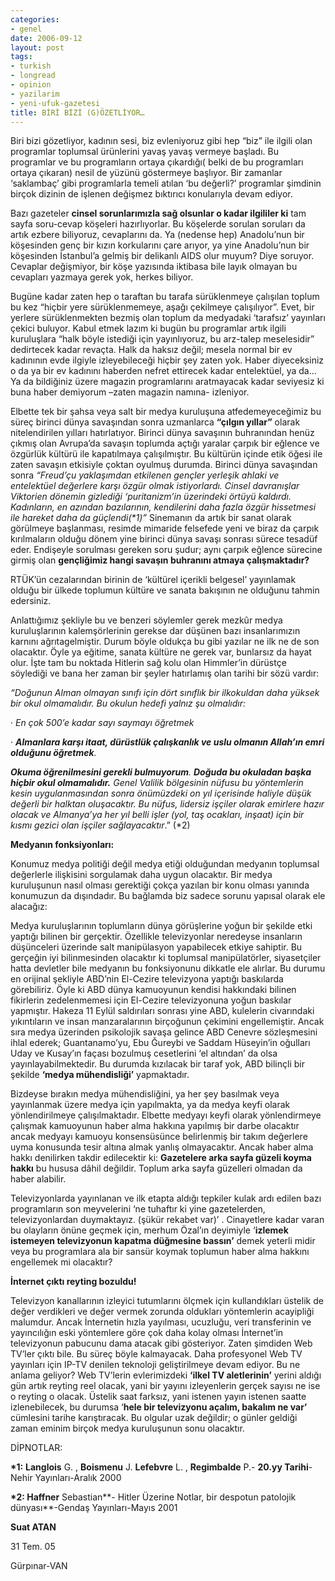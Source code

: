 ```yaml
---
categories:
- genel
date: 2006-09-12
layout: post
tags:
- turkish
- longread
- opinion
- yazilarim
- yeni-ufuk-gazetesi
title: BİRİ BİZİ (G)ÖZETLİYOR…
---
```


Biri bizi gözetliyor, kadının sesi, biz evleniyoruz gibi hep “biz” ile ilgili olan programlar toplumsal ürünlerini yavaş yavaş vermeye başladı. Bu programlar ve bu programların ortaya çıkardığı( belki de bu programları ortaya çıkaran) nesil de yüzünü göstermeye başlıyor. Bir zamanlar ‘saklambaç’ gibi programlarla temeli atılan ‘bu değerli?’ programlar şimdinin birçok dizinin de işlenen değişmez bıktırıcı konularıyla devam ediyor.

Bazı gazeteler **cinsel sorunlarımızla sağ olsunlar o kadar ilgililer ki** tam sayfa soru-cevap köşeleri hazırlıyorlar. Bu köşelerde sorulan soruları da artık ezbere biliyoruz, cevaplarını da. Ya (nedense hep) Anadolu’nun bir köşesinden genç bir kızın korkularını çare arıyor, ya yine Anadolu’nun bir köşesinden İstanbul’a gelmiş bir delikanlı AIDS olur muyum? Diye soruyor. Cevaplar değişmiyor, bir köşe yazısında iktibasa bile layık olmayan bu cevapları yazmaya gerek yok, herkes biliyor.

Bugüne kadar zaten hep o taraftan bu tarafa sürüklenmeye çalışılan toplum bu kez “hiçbir yere sürüklenmemeye, aşağı çekilmeye çalışılıyor”. Evet, bir yerlere sürüklenmekten bezmiş olan toplum da medyadaki ‘tarafsız’ yayınları çekici buluyor. Kabul etmek lazım ki bugün bu programlar artık ilgili kuruluşlara “halk böyle istediği için yayınlıyoruz, bu arz-talep meselesidir” dedirtecek kadar revaçta. Halk da haksız değil; mesela normal bir ev kadınının evde ilgiyle izleyebileceği hiçbir şey zaten yok. Haber diyeceksiniz o da ya bir ev kadınını haberden nefret ettirecek kadar entelektüel, ya da… Ya da bildiğiniz üzere magazin programlarını aratmayacak kadar seviyesiz ki buna haber demiyorum –zaten magazin namına- izleniyor.

Elbette tek bir şahsa veya salt bir medya kuruluşuna atfedemeyeceğimiz bu süreç birinci dünya savaşından sonra uzmanlarca **“çılgın yıllar”** olarak nitelendirilen yılları hatırlatıyor. Birinci dünya savaşının buhranından henüz çıkmış olan Avrupa’da savaşın toplumda açtığı yaralar çarpık bir eğlence ve özgürlük kültürü ile kapatılmaya çalışılmıştır. Bu kültürün içinde etik öğesi ile zaten savaşın etkisiyle çoktan oyulmuş durumda. Birinci dünya savaşından sonra _“Freud’çu yaklaşımdan etkilenen gençler yerleşik ahlaki ve entelektüel değerlere karşı özgür olmak istiyorlardı. Cinsel davranışlar Viktorien dönemin gizlediği ‘puritanizm’in üzerindeki örtüyü kaldırdı. Kadınların, en azından bazılarının, kendilerini daha fazla özgür hissetmesi ile hareket daha da güçlendi(\*1)”_ Sinemanın da artık bir sanat olarak görülmeye başlanması, resimde mimaride felsefede yeni ve biraz da çarpık kırılmaların olduğu dönem yine birinci dünya savaşı sonrası sürece tesadüf eder. Endişeyle sorulması gereken soru şudur; aynı çarpık eğlence sürecine girmiş olan **gençliğimiz hangi savaşın buhranını atmaya çalışmaktadır?**

RTÜK’ün cezalarından birinin de ‘kültürel içerikli belgesel’ yayınlamak olduğu bir ülkede toplumun kültüre ve sanata bakışının ne olduğunu tahmin edersiniz.

Anlattığımız şekliyle bu ve benzeri söylemler gerek mezkûr medya kuruluşlarının kalemşörlerinin gerekse dar düşünen bazı insanlarımızın karnını ağrıtagelmiştir. Durum böyle oldukça bu gibi yazılar ne ilk ne de son olacaktır. Öyle ya eğitime, sanata kültüre ne gerek var, bunlarsız da hayat olur. İşte tam bu noktada Hitlerin sağ kolu olan Himmler’in dürüstçe söylediği ve bana her zaman bir şeyler hatırlamış olan tarihi bir sözü vardır:

_“Doğunun Alman olmayan sınıfı için dört sınıflık bir ilkokuldan daha yüksek bir okul olmamalıdır. Bu okulun hedefi yalnız şu olmalıdır:_

· _En çok 500’e kadar sayı saymayı öğretmek_

· **_Almanlara karşı itaat, dürüstlük çalışkanlık ve uslu olmanın Allah’ın emri olduğunu öğretmek_**_._

**_Okuma öğrenilmesini gerekli bulmuyorum_**_. **Doğuda bu okuladan başka hiçbir okul olmamalıdır.** Genel Valilik bölgesinin nüfusu bu yöntemlerin kesin uygulanmasından sonra önümüzdeki on yıl içerisinde haliyle düşük değerli bir halktan oluşacaktır. Bu nüfus, lidersiz işçiler olarak emirlere hazır olacak ve Almanya’ya her yıl belli işler (yol, taş ocakları, inşaat) için bir kısmı gezici olan işçiler sağlayacaktır_.” (\*2)

**Medyanın fonksiyonları:**

Konumuz medya politiği değil medya etiği olduğundan medyanın toplumsal değerlerle ilişkisini sorgulamak daha uygun olacaktır. Bir medya kuruluşunun nasıl olması gerektiği çokça yazılan bir konu olması yanında konumuzun da dışındadır. Bu bağlamda biz sadece sorunu yapısal olarak ele alacağız:

Medya kuruluşlarının toplumların dünya görüşlerine yoğun bir şekilde etki yaptığı bilinen bir gerçektir. Özellikle televizyonlar neredeyse insanların düşünceleri üzerinde salt manipülasyon yapabilecek etkiye sahiptir. Bu gerçeğin iyi bilinmesinden olacaktır ki toplumsal manipülatörler, siyasetçiler hatta devletler bile medyanın bu fonksiyonunu dikkatle ele alırlar. Bu durumu en orijinal şekliyle ABD’nin El-Cezire televizyona yaptığı baskılarda görebiliriz. Öyle ki ABD dünya kamuoyunun kendisi hakkındaki bilinen fikirlerin zedelenmemesi için El-Cezire televizyonuna yoğun baskılar yapmıştır. Hakeza 11 Eylül saldırıları sonrası yine ABD, kulelerin civarındaki yıkıntıların ve insan manzaralarının birçoğunun çekimini engellemiştir. Ancak sıra medya üzerinden psikolojik savaşa gelince ABD Cenevre sözleşmesini ihlal ederek; Guantanamo’yu, Ebu Ğureybi ve Saddam Hüseyin’in oğulları Uday ve Kusay’ın façası bozulmuş cesetlerini ‘el altından’ da olsa yayınlayabilmektedir. Bu durumda kızılacak bir taraf yok, ABD bilinçli bir şekilde **‘medya mühendisliği’** yapmaktadır.

Bizdeyse bırakın medya mühendisliğini, ya her şey basılmak veya yayınlanmak üzere medya için yapılmakta, ya da medya keyfi olarak yönlendirilmeye çalışılmaktadır. Elbette medyayı keyfi olarak yönlendirmeye çalışmak kamuoyunun haber alma hakkına yapılmış bir darbe olacaktır ancak medyayı kamuoyu konsensüsünce belirlenmiş bir takım değerlere uyma konusunda tesir altına almak yanlış olmayacaktır. Ancak haber alma hakkı denilirken takdir edilecektir ki: **Gazetelere arka sayfa güzeli koyma hakkı** bu hususa dâhil değildir. Toplum arka sayfa güzelleri olmadan da haber alabilir.

Televizyonlarda yayınlanan ve ilk etapta aldığı tepkiler kulak ardı edilen bazı programların son meyvelerini ‘ne tuhaftır ki yine gazetelerden, televizyonlardan duymaktayız. (şükür rekabet var)’ . Cinayetlere kadar varan bu olayların önüne geçmek için, merhum Özal’ın deyimiyle ‘**izlemek istemeyen televizyonun kapatma düğmesine bassın’** demek yeterli midir veya bu programlara ala bir sansür koymak toplumun haber alma hakkını engellemek mi olacaktır?

**İnternet çıktı reyting bozuldu!**

Televizyon kanallarının izleyici tutumlarını ölçmek için kullandıkları üstelik de değer verdikleri ve değer vermek zorunda oldukları yöntemlerin acayipliği malumdur. Ancak İnternetin hızla yayılması, ucuzluğu, veri transferinin ve yayıncılığın eski yöntemlere göre çok daha kolay olması İnternet’in televizyonun pabucunu dama atacak gibi gösteriyor. Zaten şimdiden Web TV’ler çıktı bile. Bu süreç böyle kalmayacak. Daha profesyonel Web TV yayınları için IP-TV denilen teknoloji geliştirilmeye devam ediyor. Bu ne anlama geliyor? Web TV’lerin evlerimizdeki **‘ilkel TV aletlerinin’** yerini aldığı gün artık reyting reel olacak, yani bir yayını izleyenlerin gerçek sayısı ne ise o reyting o olacak. Üstelik saat farksız, yani istenen yayın istenen saatte izlenebilecek, bu durumsa ‘**hele bir televizyonu açalım, bakalım ne var’** cümlesini tarihe karıştıracak. Bu olgular uzak değildir; o günler geldiği zaman eminim birçok medya kuruluşunun sonu olacaktır.

DİPNOTLAR:

**\*1:** **Langlois** G. , **Boismenu** J. **Lefebvre** L. , **Regimbalde** P.- **20.yy Tarihi**\- Nehir Yayınları-Aralık 2000

**\*2: Haffner** Sebastian**\- Hitler Üzerine Notlar, bir despotun patolojik dünyası**\-Gendaş Yayınları-Mayıs 2001

**Suat ATAN**

31 Tem. 05

Gürpınar-VAN
